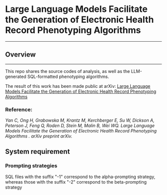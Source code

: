 # Large Language Models Facilitate the Generation of Electronic Health Record Phenotyping Algorithms
---
## Overview
---
This repo shares the source codes of analysis, as well as the LLM-generated SQL-formatted phenotyping algorithms.

The result of this work has been made public at arXiv: [Large Language Models Facilitate the Generation of Electronic Health Record Phenotyping Algorithms](https://arxiv.org/abs/xxxx)

### Reference:
*Yan C, Ong H, Grabowska M, Krantz M, Kerchberger E, Su W, Dickson A, Peterson J, Feng Q, Roden D, Stein M, Malin B, Wei WQ. Large Language Models Facilitate the Generation of Electronic Health Record Phenotyping Algorithms . arXiv preprint arXiv.*




## System requirement

### Prompting strategies
SQL files with the suffix "-1" correspond to the alpha-prompting strategy, whereas those with the suffix "-2" correspond to the beta-prompting strategy
